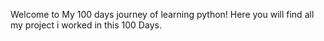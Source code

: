Welcome to My 100 days journey of learning python!
Here you will find all my project i worked in this 100 Days.
